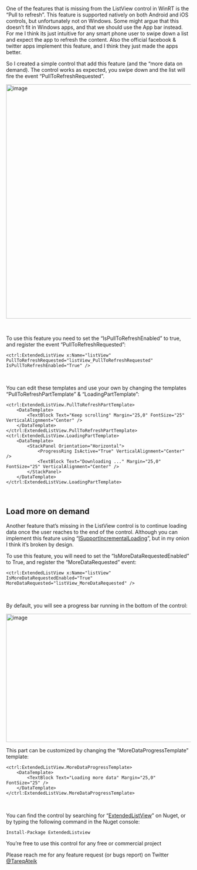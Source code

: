 <blockquote></blockquote>
<p>One of the features that is missing from the ListView control in WinRT is the &ldquo;Pull to refresh&rdquo;. This feature is supported natively on both Android and iOS controls, but unfortunately not on Windows. Some might argue that this doesn&rsquo;t fit in Windows apps, and that we should use the App bar instead. For me I think its just intuitive for any smart phone user to swipe down a list and expect the app to refresh the content. Also the official facebook &amp; twitter apps implement this feature, and I think they just made the apps better.</p>
<p>So I created a simple control that add this feature (and the &ldquo;more data on demand). The control works as expected, you swipe down and the list will fire the event &ldquo;PullToRefreshRequested&rdquo;.</p>
<p><a href="http://tareqateik.com/content/images/2016/02/lv1.jpg"><img title="image" style="background-image: none; padding-top: 0px; padding-left: 0px; display: inline; padding-right: 0px; border-width: 0px;" border="0" alt="image" src="http://tareqateik.com/content/images/2016/02/lv1.jpg" width="1028" height="637" /></a></p>
<p>&nbsp;</p>
<p>To use this feature you need to set the &ldquo;IsPullToRefreshEnabled&rdquo; to true, and register the event &ldquo;PullToRefreshRequested&rdquo;:</p>
<p></p>
<pre><code>&lt;ctrl:ExtendedListView x:Name="listView" PullToRefreshRequested="listView_PullToRefreshRequested" IsPullToRefreshEnabled="True" /&gt;</code></pre>
<p>&nbsp;</p>
<p>You can edit these templates and use your own by changing the templates &ldquo;PullToRefreshPartTemplate&rdquo; &amp; &ldquo;LoadingPartTemplate&rdquo;:</p>
<p></p>
<pre><code>&lt;ctrl:ExtendedListView.PullToRefreshPartTemplate&gt;<br />&nbsp;&nbsp;&nbsp; &lt;DataTemplate&gt;<br />&nbsp;&nbsp;&nbsp;&nbsp;&nbsp;&nbsp;&nbsp; &lt;TextBlock Text="Keep scrolling" Margin="25,0" FontSize="25" VerticalAlignment="Center" /&gt;<br />&nbsp;&nbsp;&nbsp; &lt;/DataTemplate&gt;<br />&lt;/ctrl:ExtendedListView.PullToRefreshPartTemplate&gt;<br />&lt;ctrl:ExtendedListView.LoadingPartTemplate&gt;<br />&nbsp;&nbsp;&nbsp; &lt;DataTemplate&gt;<br />&nbsp;&nbsp;&nbsp;&nbsp;&nbsp;&nbsp;&nbsp; &lt;StackPanel Orientation="Horizontal"&gt;<br />&nbsp;&nbsp;&nbsp;&nbsp;&nbsp;&nbsp;&nbsp;&nbsp;&nbsp;&nbsp;&nbsp; &lt;ProgressRing IsActive="True" VerticalAlignment="Center" /&gt;<br />&nbsp;&nbsp;&nbsp;&nbsp;&nbsp;&nbsp;&nbsp;&nbsp;&nbsp;&nbsp;&nbsp; &lt;TextBlock Text="Downloading ..." Margin="25,0" FontSize="25" VerticalAlignment="Center" /&gt;<br />&nbsp;&nbsp;&nbsp;&nbsp;&nbsp;&nbsp;&nbsp; &lt;/StackPanel&gt;<br />&nbsp;&nbsp;&nbsp; &lt;/DataTemplate&gt;<br />&lt;/ctrl:ExtendedListView.LoadingPartTemplate&gt;</code></pre>
<p>&nbsp;</p>
<h2>Load more on demand</h2>
<p>Another feature that&rsquo;s missing in the ListView control is to continue loading data once the user reaches to the end of the control. Although you can implement this feature using &ldquo;<a href="https://msdn.microsoft.com/library/windows/apps/hh701916">ISupportIncrementalLoading</a>&rdquo;, but in my onion I think it&rsquo;s broken by design.</p>
<p>To use this feature, you will need to set the &ldquo;IsMoreDataRequestedEnabled&rdquo; to True, and register the &ldquo;MoreDataRequested&rdquo; event:</p>
<p></p>
<pre><code>&lt;ctrl:ExtendedListView x:Name="listView" IsMoreDataRequestedEnabled="True" MoreDataRequested="listView_MoreDataRequested" /&gt;</code></pre>
<p>&nbsp;</p>
<p>By default, you will see a progress bar running in the bottom of the control:</p>
<p><a href="http://tareqateik.com/content/images/2016/02/lv2.jpg"><img title="image" style="background-image: none; padding-top: 0px; padding-left: 0px; display: inline; padding-right: 0px; border-width: 0px;" border="0" alt="image" src="http://tareqateik.com/content/images/2016/02/lv2.jpg" width="644" height="349" /></a></p>
<p>This part can be customized by changing the &ldquo;MoreDataProgressTemplate&rdquo; template:</p>
<p></p>
<pre><code>&lt;ctrl:ExtendedListView.MoreDataProgressTemplate&gt;<br />&nbsp;&nbsp;&nbsp; &lt;DataTemplate&gt;<br />&nbsp;&nbsp;&nbsp;&nbsp;&nbsp;&nbsp;&nbsp; &lt;TextBlock Text="Loading more data" Margin="25,0" FontSize="25" /&gt;<br />&nbsp;&nbsp;&nbsp; &lt;/DataTemplate&gt;<br />&lt;/ctrl:ExtendedListView.MoreDataProgressTemplate&gt;</code></pre>
<p>&nbsp;</p>
<p>You can find the control by searching for &ldquo;<a href="https://www.nuget.org/packages/ExtendedListView">ExtendedListView</a>&rdquo; on Nuget, or by typing the following command in the Nuget console:</p>
<pre><code>Install-Package ExtendedListview</code></pre>
<p>You&rsquo;re free to use this control for any free or commercial project</p>
<p>Please reach me for any feature request (or bugs report) on Twitter <a href="https://twitter.com/TareqAteik">@TareqAteik</a></p>
